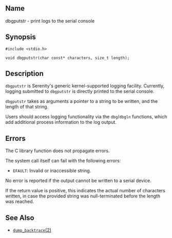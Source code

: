 ## Name

dbgputstr - print logs to the serial console

## Synopsis

```**c++
#include <stdio.h>

void dbgputstr(char const* characters, size_t length);
```

## Description

`dbgputstr` is Serenity's generic kernel-supported logging facility. Currently, logging submitted to `dbgputstr` is directly printed to the serial console.

`dbgputstr` takes as arguments a pointer to a string to be written, and the length of that string.

Users should access logging functionality via the `dbg`/`dbgln` functions, which add additional process information to the log output.

## Errors

The C library function does not propagate errors.

The system call itself can fail with the following errors:

-   `EFAULT`: Invalid or inaccessible string.

No error is reported if the output cannot be written to a serial device.

If the return value is positive, this indicates the actual number of characters written, in case the provided string was null-terminated before the length was reached.

## See Also

-   [`dump_backtrace`(2)](help://man/2/dump_backtrace)
